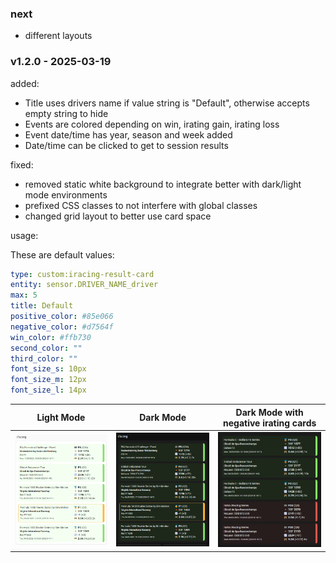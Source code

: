 ### next
- different layouts

### v1.2.0 - 2025-03-19
<a name="v1.2.0"></a>
added:
- Title uses drivers name if value string is "Default", otherwise accepts empty string to hide
- Events are colored depending on win, irating gain, irating loss
- Event date/time has year, season and week added
- Date/time can be clicked to get to session results

fixed:
- removed static white background to integrate better with dark/light mode environments
- prefixed CSS classes to not interfere with global classes
- changed grid layout to better use card space

usage:

These are default values:

```yaml
type: custom:iracing-result-card
entity: sensor.DRIVER_NAME_driver
max: 5
title: Default
positive_color: #85e066
negative_color: #d7564f
win_color: #ffb730
second_color: ""
third_color: ""
font_size_s: 10px
font_size_m: 12px
font_size_l: 14px
```

Light Mode             |  Dark Mode |  Dark Mode with negative irating cards
:-------------------------:|:-------------------------:|:-------------------------:
![](example-1.png)  |  ![](example-2.png) |  ![](example-3.png)